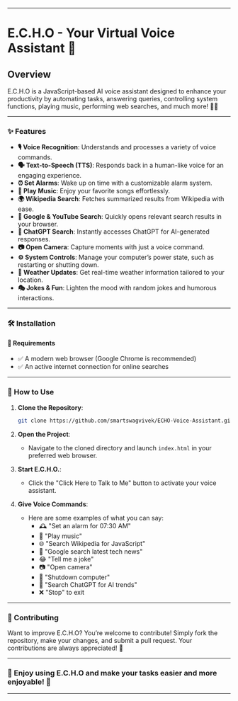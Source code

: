 
---

# E.C.H.O - Your Virtual  Voice Assistant 🤖

## Overview
E.C.H.O is a JavaScript-based AI voice assistant designed to enhance your productivity by automating tasks, answering queries, controlling system functions, playing music, performing web searches, and much more! 🚀💡

---

### ✨ Features
- **🎙️ Voice Recognition**: Understands and processes a variety of voice commands.
- **🗣️ Text-to-Speech (TTS)**: Responds back in a human-like voice for an engaging experience.
- **⏰ Set Alarms**: Wake up on time with a customizable alarm system.
- **🎵 Play Music**: Enjoy your favorite songs effortlessly.
- **🌍 Wikipedia Search**: Fetches summarized results from Wikipedia with ease.
- **🔎 Google & YouTube Search**: Quickly opens relevant search results in your browser.
- **💬 ChatGPT Search**: Instantly accesses ChatGPT for AI-generated responses.
- **📷 Open Camera**: Capture moments with just a voice command.
- **⚙️ System Controls**: Manage your computer’s power state, such as restarting or shutting down.
- **📡 Weather Updates**: Get real-time weather information tailored to your location.
- **🎭 Jokes & Fun**: Lighten the mood with random jokes and humorous interactions.

---

### 🛠️ Installation
#### 📌 Requirements
- ✅ A modern web browser (Google Chrome is recommended)
- ✅ An active internet connection for online searches

---

### 🚀 How to Use
1. **Clone the Repository**:
   ```bash
   git clone https://github.com/smartswagvivek/ECHO-Voice-Assistant.git
   ```

2. **Open the Project**:
   - Navigate to the cloned directory and launch `index.html` in your preferred web browser.

3. **Start E.C.H.O.**:
   - Click the "Click Here to Talk to Me" button to activate your voice assistant.

4. **Give Voice Commands**:
   - Here are some examples of what you can say:
     - 🕰️ "Set an alarm for 07:30 AM"
     - 🎵 "Play music"
     - 🌐 "Search Wikipedia for JavaScript"
     - 🔎 "Google search latest tech news"
     - 😂 "Tell me a joke"
     - 📷 "Open camera"
     - 📴 "Shutdown computer"
     - 🤖 "Search ChatGPT for AI trends"
     - ❌ "Stop" to exit

---

### 🤝 Contributing
Want to improve E.C.H.O? You’re welcome to contribute! Simply fork the repository, make your changes, and submit a pull request. Your contributions are always appreciated! 🚀

---

### 🌟 Enjoy using E.C.H.O and make your tasks easier and more enjoyable! 🌟

--- 


